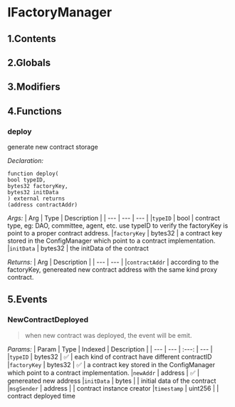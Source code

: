 # IFactoryManager





## 1.Contents
<!-- START doctoc -->
<!-- END doctoc -->

## 2.Globals

## 3.Modifiers

## 4.Functions

### deploy
generate new contract storage



*Declaration:*
```solidity
function deploy(
bool typeID,
bytes32 factoryKey,
bytes32 initData
) external returns
(address contractAddr)
```

*Args:*
| Arg | Type | Description |
| --- | --- | --- |
|`typeID` | bool | contract type, eg: DAO, committee, agent, etc. use typeID to verify the factoryKey is point to a proper contract address.
|`factoryKey` | bytes32 | a contract key stored in the ConfigManager which point to a contract implementation.
|`initData` | bytes32 | the initData of the contract

*Returns:*
| Arg | Description |
| --- | --- |
|`contractAddr` | according to the factoryKey, genereated new contract address with the same kind proxy contract.

## 5.Events
### NewContractDeployed

> when new contract was deployed, the event will be emit.



*Params:*
| Param | Type | Indexed | Description |
| --- | --- | :---: | --- |
|`typeID` | bytes32 | :white_check_mark: | each kind of contract have different contractID
|`factoryKey` | bytes32 | :white_check_mark: | a contract key stored in the ConfigManager which point to a contract implementation.
|`newAddr` | address | :white_check_mark: | genereated new address
|`initData` | bytes |  | initial data of the contract
|`msgSender` | address |  | contract instance creator
|`timestamp` | uint256 |  | contract deployed time
